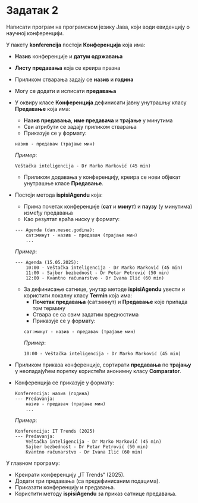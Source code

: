 # Задатак 2

Написати програм на програмском језику Јава, који води евиденцију о научној конференцији.

У пакету **konferencija** постоји **Конференција** која има:
* **Назив** конференције и **датум одржавања**
* **Листу предавања** која се креира празна
* Приликом стварања задају се **назив** и **година**
* Могу се додати и исписати **предавања**

* У оквиру класе **Конференција** дефинисати јавну унутрашњу класу **Предавање** која има:
  * **Назив предавања**, **име предавача** и **трајање** у минутима
  * Сви атрибути се задају приликом стварања
  * Приказује се у формату:
  ```
  назив - предавач (трајање мин)
  ```
  *Пример*:
  ```
  Veštačka inteligencija - Dr Marko Marković (45 min)
  ```
  * Приликом додавања у конференцију, креира се нови објекат унутрашње класе **Предавање**.

* Постоји метода **ispisiAgendu** која:
  * Прима почетак конференције (**сат** и **минут**) и **паузу** (у минутима) између предавања
  * Као резултат враћа ниску у формату:
  ```
  --- Agenda (dan.mesec.godina):
      сат:минут - назив - предавач (трајање мин)
      ...
  ```

  *Пример*:
  ```
  --- Agenda (15.05.2025):
      10:00 - Veštačka inteligencija - Dr Marko Marković (45 min)
      11:00 - Sajber bezbednost - Dr Petar Petrović (50 min)
      12:00 - Kvantno računarstvo - Dr Ivana Ilić (60 min)
  ```
  * За дефинисање сатнице, унутар методе **ispisiAgendu** увести и користити локалну класу **Termin**
    која има:
       * **Почетак предавања** (сат:минут) и **Предавање** које припада том термину
       * Ствара се са свим задатим вредностима
       * Приказује се у формату:
     ```
     сат:минут - назив - предавач (трајање мин)
     ```
     *Пример*:
     ```
     10:00 - Veštačka inteligencija - Dr Marko Marković (45 min)
     ```
* Приликом приказа конференције, сортирати **предавања** по **трајању** у неопадајућем поретку користећи анонимну класу **Comparator**.
* Конференција се приказује у формату:
  ```
  Konferencija: назив (година)
  --- Predavanja:
      назив - предавач (трајање мин)
      ...
  ```
  *Пример*:
  ```
  Konferencija: IT Trends (2025)
  --- Predavanja:
      Veštačka inteligencija - Dr Marko Marković (45 min)
      Sajber bezbednost - Dr Petar Petrović (50 min)
      Kvantno računarstvo - Dr Ivana Ilić (60 min)
   ```

У главном програму:
* Креирати конференцију „IT Trends“ (2025).
* Додати три предавања (са предефинисаним подацима).
* Приказати конференцију и предавања.
* Користити методу **ispisiAgendu** за приказ сатнице предавања.
